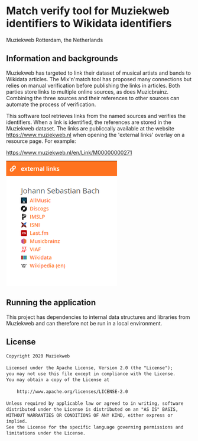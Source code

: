 # Match verify tool for Muziekweb identifiers to Wikidata identifiers

Muziekweb Rotterdam, the Netherlands

## Information and backgrounds

Muziekweb has targeted to link their dataset of musical artists and bands to 
Wikidata articles. The Mix'n'match tool has proposed many connections but 
relies on manual verification before publishing the links in articles. Both 
parties store links to multiple online sources, as does Muzicbrainz. Combining 
the three sources and their references to other sources can automate the 
process of verification.

This software tool retrieves links from the named sources and verifies the 
identifiers. When a link is identified, the references are stored in the 
Muziekweb dataset. The links are publiccally available at the website 
https://www.muziekweb.nl when opening the 'external links' overlay on a 
resource page. For example:

https://www.muziekweb.nl/en/Link/M00000000271

![Links example](https://raw.githubusercontent.com/CasperCDR/wikidata-match-verify/main/external-links.png "Example of external links on Muziekweb")

## Running the application

This project has dependencies to internal data structures and libraries from 
Muziekweb and can therefore not be run in a local environment. 

## License

```
Copyright 2020 Muziekweb

Licensed under the Apache License, Version 2.0 (the "License");
you may not use this file except in compliance with the License.
You may obtain a copy of the License at

    http://www.apache.org/licenses/LICENSE-2.0

Unless required by applicable law or agreed to in writing, software
distributed under the License is distributed on an "AS IS" BASIS,
WITHOUT WARRANTIES OR CONDITIONS OF ANY KIND, either express or implied.
See the License for the specific language governing permissions and
limitations under the License.
```
